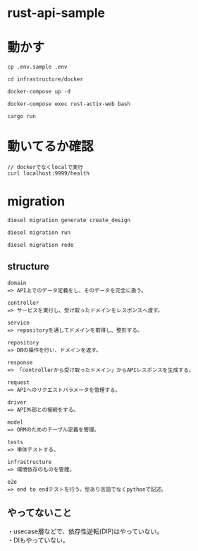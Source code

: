 # rust-api-sample

# 動かす
```
cp .env.sample .env

cd infrastructure/docker

docker-compose up -d

docker-compose exec rust-actix-web bash

cargo run
```

# 動いてるか確認
```
// dockerでなくlocalで実行
curl localhost:9999/health
```

# migration
```
diesel migration generate create_design

diesel migration run

diesel migration redo
```

## structure
```
domain
=> API上でのデータ定義をし、そのデータを完全に扱う。

controller
=> サービスを実行し、受け取ったドメインをレスポンスへ渡す。

service
=> repositoryを通してドメインを取得し、整形する。

repository
=> DBの操作を行い、ドメインを返す。

response
=> 「controllerから受け取ったドメイン」からAPIレスポンスを生成する。

request
=> APIへのリクエストパラメータを管理する。

driver
=> API外部との接続をする。

model
=> ORMのためのテーブル定義を管理。

tests
=> 単体テストする。

infrastructure
=> 環境依存のものを管理。

e2e
=> end to endテストを行う。型あり言語でなくpythonで記述。
```

## やってないこと
・usecase層などで、依存性逆転(DIP)はやっていない。    
・DIもやっていない。  